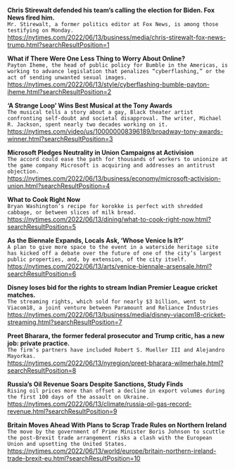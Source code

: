 **Chris Stirewalt defended his team’s calling the election for Biden. Fox News fired him.**\
`Mr. Stirewalt, a former politics editor at Fox News, is among those testifying on Monday.`\
https://nytimes.com/2022/06/13/business/media/chris-stirewalt-fox-news-trump.html?searchResultPosition=1

**What if There Were One Less Thing to Worry About Online?**\
`Payton Iheme, the head of public policy for Bumble in the Americas, is working to advance legislation that penalizes “cyberflashing,” or the act of sending unwanted sexual images.`\
https://nytimes.com/2022/06/13/style/cyberflashing-bumble-payton-iheme.html?searchResultPosition=2

**‘A Strange Loop’ Wins Best Musical at the Tony Awards**\
`The musical tells a story about a gay, Black theater artist confronting self-doubt and societal disapproval. The writer, Michael R. Jackson, spent nearly two decades working on it.`\
https://nytimes.com/video/us/100000008396189/broadway-tony-awards-winner.html?searchResultPosition=3

**Microsoft Pledges Neutrality in Union Campaigns at Activision**\
`The accord could ease the path for thousands of workers to unionize at the game company Microsoft is acquiring and addresses an antitrust objection.`\
https://nytimes.com/2022/06/13/business/economy/microsoft-activision-union.html?searchResultPosition=4

**What to Cook Right Now**\
`Bryan Washington’s recipe for korokke is perfect with shredded cabbage, or between slices of milk bread.`\
https://nytimes.com/2022/06/13/dining/what-to-cook-right-now.html?searchResultPosition=5

**As the Biennale Expands, Locals Ask, ‘Whose Venice Is It?’**\
`A plan to give more space to the event in a waterside heritage site has kicked off a debate over the future of one of the city’s largest public properties, and, by extension, of the city itself.`\
https://nytimes.com/2022/06/13/arts/venice-biennale-arsensale.html?searchResultPosition=6

**Disney loses bid for the rights to stream Indian Premier League cricket matches.**\
`The streaming rights, which sold for nearly $3 billion, went to Viacom18, a joint venture between Paramount and Reliance Industries`\
https://nytimes.com/2022/06/13/business/media/disney-viacom18-cricket-streaming.html?searchResultPosition=7

**Preet Bharara, the former federal prosecutor and Trump critic, has a new job: private practice.**\
`The firm’s partners have included Robert S. Mueller III and Alejandro Mayorkas.`\
https://nytimes.com/2022/06/13/nyregion/preet-bharara-wilmerhale.html?searchResultPosition=8

**Russia’s Oil Revenue Soars Despite Sanctions, Study Finds**\
`Rising oil prices more than offset a decline in export volumes during the first 100 days of the assault on Ukraine.`\
https://nytimes.com/2022/06/13/climate/russia-oil-gas-record-revenue.html?searchResultPosition=9

**Britain Moves Ahead With Plans to Scrap Trade Rules on Northern Ireland**\
`The move by the government of Prime Minister Boris Johnson to scuttle the post-Brexit trade arrangement risks a clash with the European Union and upsetting the United States.`\
https://nytimes.com/2022/06/13/world/europe/britain-northern-ireland-trade-brexit-eu.html?searchResultPosition=10

